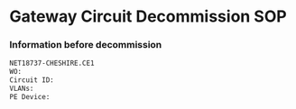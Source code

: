 # Gateway Circuit Decommission SOP

### Information before decommission

```bash
NET18737-CHESHIRE.CE1
WO: 
Circuit ID: 
VLANs: 
PE Device: 
```
